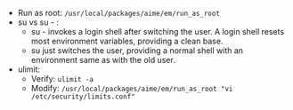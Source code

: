 * Run as root: ```/usr/local/packages/aime/em/run_as_root```
* su vs su - :
  * su - invokes a login shell after switching the user. A login shell resets most environment variables, providing a clean base.
  * su just switches the user, providing a normal shell with an environment same as with the old user.
* ulimit:
  * Verify: ``` ulimit -a ```
  * Modify: ``` /usr/local/packages/aime/em/run_as_root "vi /etc/security/limits.conf" ```
